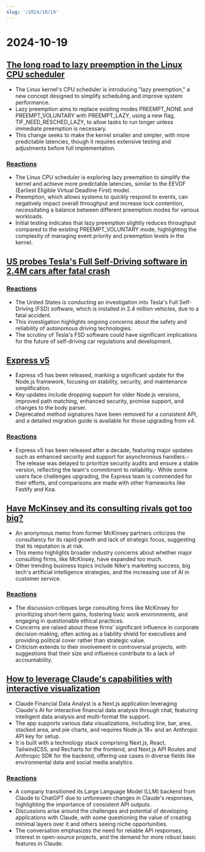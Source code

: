 ```yaml
---
slug: '/2024/10/19'
---
```


# 2024-10-19

## [The long road to lazy preemption in the Linux CPU scheduler](https://lwn.net/SubscriberLink/994322/45aa5211a50bc63a/)

- The Linux kernel's CPU scheduler is introducing "lazy preemption," a new concept designed to simplify scheduling and improve system performance.
- Lazy preemption aims to replace existing modes PREEMPT_NONE and PREEMPT_VOLUNTARY with PREEMPT_LAZY, using a new flag, TIF_NEED_RESCHED_LAZY, to allow tasks to run longer unless immediate preemption is necessary.
- This change seeks to make the kernel smaller and simpler, with more predictable latencies, though it requires extensive testing and adjustments before full implementation.

### [Reactions](https://news.ycombinator.com/item?id=41886256)

- The Linux CPU scheduler is exploring lazy preemption to simplify the kernel and achieve more predictable latencies, similar to the EEVDF (Earliest Eligible Virtual Deadline First) model.
- Preemption, which allows systems to quickly respond to events, can negatively impact overall throughput and increase lock contention, necessitating a balance between different preemption modes for various workloads.
- Initial testing indicates that lazy preemption slightly reduces throughput compared to the existing PREEMPT_VOLUNTARY mode, highlighting the complexity of managing event priority and preemption levels in the kernel.

## [US probes Tesla's Full Self-Driving software in 2.4M cars after fatal crash](https://www.reuters.com/business/autos-transportation/nhtsa-opens-probe-into-24-mln-tesla-vehicles-over-full-self-driving-collisions-2024-10-18/)

### [Reactions](https://news.ycombinator.com/item?id=41884740)

- The United States is conducting an investigation into Tesla's Full Self-Driving (FSD) software, which is installed in 2.4 million vehicles, due to a fatal accident.
- This investigation highlights ongoing concerns about the safety and reliability of autonomous driving technologies.
- The scrutiny of Tesla's FSD software could have significant implications for the future of self-driving car regulations and development.

## [Express v5](https://expressjs.com/2024/10/15/v5-release.html)

- Express v5 has been released, marking a significant update for the Node.js framework, focusing on stability, security, and maintenance simplification.
- Key updates include dropping support for older Node.js versions, improved path matching, enhanced security, promise support, and changes to the body parser.
- Deprecated method signatures have been removed for a consistent API, and a detailed migration guide is available for those upgrading from v4.

### [Reactions](https://news.ycombinator.com/item?id=41882955)

- Express v5 has been released after a decade, featuring major updates such as enhanced security and support for asynchronous handlers.- The release was delayed to prioritize security audits and ensure a stable version, reflecting the team's commitment to reliability.- While some users face challenges upgrading, the Express team is commended for their efforts, and comparisons are made with other frameworks like Fastify and Koa.

## [Have McKinsey and its consulting rivals got too big?](https://www.economist.com/business/2024/03/25/have-mckinsey-and-its-consulting-rivals-got-too-big)

- An anonymous memo from former McKinsey partners criticizes the consultancy for its rapid growth and lack of strategic focus, suggesting that its reputation is at risk.
- This memo highlights broader industry concerns about whether major consulting firms, like McKinsey, have expanded too much.
- Other trending business topics include Nike's marketing success, big tech's artificial intelligence strategies, and the increasing use of AI in customer service.

### [Reactions](https://news.ycombinator.com/item?id=41888061)

- The discussion critiques large consulting firms like McKinsey for prioritizing short-term gains, fostering toxic work environments, and engaging in questionable ethical practices.
- Concerns are raised about these firms' significant influence in corporate decision-making, often acting as a liability shield for executives and providing political cover rather than strategic value.
- Criticism extends to their involvement in controversial projects, with suggestions that their size and influence contribute to a lack of accountability.

## [How to leverage Claude's capabilities with interactive visualization](https://github.com/anthropics/anthropic-quickstarts/tree/main/financial-data-analyst)

- Claude Financial Data Analyst is a Next.js application leveraging Claude's AI for interactive financial data analysis through chat, featuring intelligent data analysis and multi-format file support.
- The app supports various data visualizations, including line, bar, area, stacked area, and pie charts, and requires Node.js 18+ and an Anthropic API key for setup.
- It is built with a technology stack comprising Next.js, React, TailwindCSS, and Recharts for the frontend, and Next.js API Routes and Anthropic SDK for the backend, offering use cases in diverse fields like environmental data and social media analytics.

### [Reactions](https://news.ycombinator.com/item?id=41885231)

- A company transitioned its Large Language Model (LLM) backend from Claude to ChatGPT due to unforeseen changes in Claude's responses, highlighting the importance of consistent API outputs.
- Discussions arise around the challenges and potential of developing applications with Claude, with some questioning the value of creating minimal layers over it and others seeing niche opportunities.
- The conversation emphasizes the need for reliable API responses, interest in open-source projects, and the demand for more robust basic features in Claude.

<head>
  <meta property="og:title" content="The long road to lazy preemption in the Linux CPU scheduler" />
  <meta property="og:type" content="website" />
  <meta property="og:image" content="https://og.cho.sh/api/og/?title=The%20long%20road%20to%20lazy%20preemption%20in%20the%20Linux%20CPU%20scheduler&subheading=Saturday%2C%20October%2019%2C%202024%3A%20Hacker%20News%20Summary" />
</head>
